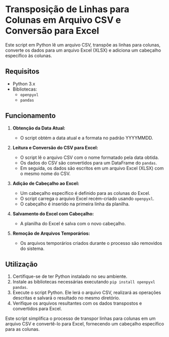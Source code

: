 # Transposição de Linhas para Colunas em Arquivo CSV e Conversão para Excel

Este script em Python lê um arquivo CSV, transpõe as linhas para colunas, converte os dados para um arquivo Excel (XLSX) e adiciona um cabeçalho específico às colunas.

## Requisitos

- Python 3.x
- Bibliotecas:
  - `openpyxl`
  - `pandas`

## Funcionamento

1. **Obtenção da Data Atual:**
   - O script obtém a data atual e a formata no padrão YYYYMMDD.

2. **Leitura e Conversão do CSV para Excel:**
   - O script lê o arquivo CSV com o nome formatado pela data obtida.
   - Os dados do CSV são convertidos para um DataFrame do `pandas`.
   - Em seguida, os dados são escritos em um arquivo Excel (XLSX) com o mesmo nome do CSV.

3. **Adição de Cabeçalho ao Excel:**
   - Um cabeçalho específico é definido para as colunas do Excel.
   - O script carrega o arquivo Excel recém-criado usando `openpyxl`.
   - O cabeçalho é inserido na primeira linha da planilha.

4. **Salvamento do Excel com Cabeçalho:**
   - A planilha do Excel é salva com o novo cabeçalho.

5. **Remoção de Arquivos Temporários:**
   - Os arquivos temporários criados durante o processo são removidos do sistema.

## Utilização

1. Certifique-se de ter Python instalado no seu ambiente.
2. Instale as bibliotecas necessárias executando `pip install openpyxl pandas`.
3. Execute o script Python. Ele lerá o arquivo CSV, realizará as operações descritas e salvará o resultado no mesmo diretório.
4. Verifique os arquivos resultantes com os dados transpostos e convertidos para Excel.

Este script simplifica o processo de transpor linhas para colunas em um arquivo CSV e convertê-lo para Excel, fornecendo um cabeçalho específico para as colunas.
